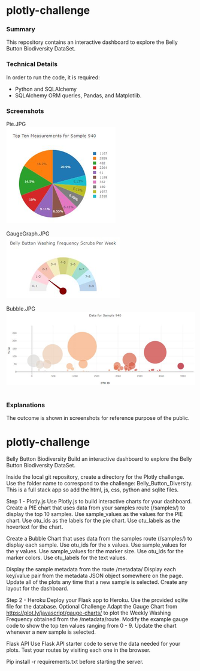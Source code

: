 # plotly-challenge
### Summary
This repository contains an interactive dashboard to explore the Belly Button Biodiversity DataSet.<br>
### Technical Details
In order to run the code, it is required:<br>
* Python and SQLAlchemy<br>
* SQLAlchemy ORM queries, Pandas, and Matplotlib.<br>
### Screenshots
Pie.JPG<br>
![Pie](Pie.JPG)<br><br>
GaugeGraph.JPG<br>
![GaugeGraph](GaugeGraph.JPG)<br><br>
Bubble.JPG<br>
![Bubble](Bubble.JPG)<br><br>
### Explanations<br>
The outcome is shown in screenshots for reference purpose of the public.<br>


# plotly-challenge
Belly Button Biodiversity
Build an interactive dashboard to explore the Belly Button Biodiversity DataSet.

Inside the local git repository, create a directory for the Plotly challenge.
Use the folder name to correspond to the challenge: Belly_Button_Diversity.
This is a full stack app so add the html, js, css, python and sqlite files.

Step 1 - Plotly.js
Use Plotly.js to build interactive charts for your dashboard.
Create a PIE chart that uses data from your samples route (/samples/<sample>) to display the top 10 samples.
Use sample_values as the values for the PIE chart.
Use otu_ids as the labels for the pie chart.
Use otu_labels as the hovertext for the chart.

Create a Bubble Chart that uses data from the samples route (/samples/<sample>) to display each sample.
Use otu_ids for the x values.
Use sample_values for the y values.
Use sample_values for the marker size.
Use otu_ids for the marker colors.
Use otu_labels for the text values.

Display the sample metadata from the route /metadata/<sample>
Display each key/value pair from the metadata JSON object somewhere on the page.
Update all of the plots any time that a new sample is selected.
Create any layout for the dashboard.

Step 2 - Heroku
Deploy your Flask app to Heroku.
Use the provided sqlite file for the database.
Optional Challenge
Adapt the Gauge Chart from https://plot.ly/javascript/gauge-charts/ to plot the Weekly Washing Frequency obtained from the /metadata/<sample>route.
Modify the example gauge code to show the top ten values ranging from 0 - 9.
Update the chart whenever a new sample is selected.

Flask API
Use Flask API starter code to serve the data needed for your plots.
Test your routes by visiting each one in the browser.

Pip install -r requirements.txt before starting the server.

